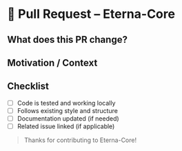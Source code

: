 # 🚀 Pull Request – Eterna-Core

## What does this PR change?

<!-- Short summary of your changes -->

## Motivation / Context

<!-- Why is this change necessary? -->

## Checklist

- [ ] Code is tested and working locally
- [ ] Follows existing style and structure
- [ ] Documentation updated (if needed)
- [ ] Related issue linked (if applicable)

> Thanks for contributing to Eterna-Core!

